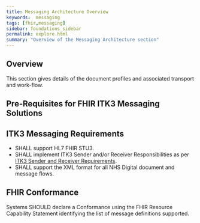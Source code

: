 ```yaml
---
title: Messaging Architecture Overview
keywords:  messaging
tags: [fhir,messaging]
sidebar: foundations_sidebar
permalink: explore.html
summary: "Overview of the Messaging Architecture section"
---
```




## Overview ##

This section gives details of the document profiles and associated transport and work-flow. 

## Pre-Requisites for FHIR ITK3 Messaging Solutions ##

## ITK3 Messaging Requirements ##

- SHALL support HL7 FHIR STU3.
- SHALL implement ITK3 Sender and/or Receiver Responsibilities as per <a href="https://developer.nhs.uk/apis/itk3messagedistribution-2-9-0/explore_s_and_r.html" target="_blank">ITK3 Sender and Receiver Requirements</a>.
- SHALL support the XML format for all NHS Digital document and message flows.

## FHIR Conformance ##

Systems SHOULD declare a Conformance using the FHIR Resource Capability Statement identifying the list of message definitions supported.






